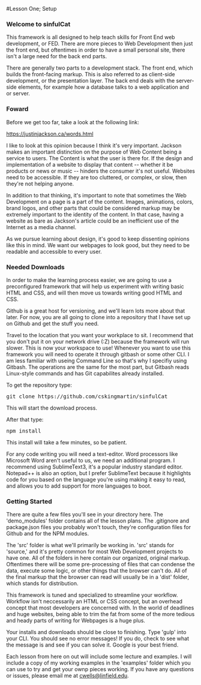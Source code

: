 #Lesson One; Setup

<h3>Welcome to sinfulCat</h3>

This framework is all designed to help teach skills for Front End web development, or FED. There are more pieces to Web Development then just the front end, but oftentimes in order to have a small personal site, there isn't a large need for the back end parts. 

There are generally two parts to a development stack. The front end, which builds the front-facing markup. This is also referred to as client-side development, or the presentation layer. The back end deals with the server-side elements, for example how a database talks to a web application and or server. 

<h3>Foward</h3>

Before we get too far, take a look at the following link:

https://justinjackson.ca/words.html

I like to look at this opinion because I think it's very important. Jackson makes an important distinction on the purpose of Web Content being a service to users. The Content is what the user is there for. If the design and implementation of a website to display that content -- whether it be products or news or music -- hinders the consumer it's not useful. Websites need to be accessible. If they are too cluttered, or complex, or slow, then they're not helping anyone.

In addition to that thinking, it's important to note that sometimes the Web Development on a page is a part of the content. Images, animations, colors, brand logos, and other parts that could be considered markup may be extremely important to the identity of the content. In that case, having a website as bare as Jackson's article could be an inefficient use of the Internet as a media channel.

As we pursue learning about design, it's good to keep dissenting opinions like this in mind. We want our webpages to look good, but they need to be readable and accessible to every user. 

<h3>Needed Downloads</h3>

In order to make the learning process easier, we are going to use a preconfigured framework that will help us experiment with writing basic HTML and CSS, and will then move us towards writing good HTML and CSS.

Github is a great host for versioning, and we'll learn lots more about that later. For now, you are all going to clone into a repository that I have set up on Github and get the stuff you need.

Travel to the location that you want your workplace to sit. I recommend that you don't put it on your network drive (:Z) because the framework will run slower. This is now your workspace to use! Whenever you want to use this framework you will need to operate it through gitbash or some other CLI. I am less familiar with useing Command Line so that's why I specifiy using Gitbash. The operations are the same for the most part, but Gitbash reads Linux-style commands and has Git capabilites already installed.

To get the repository type:

<pre>git clone https://github.com/cskingmartin/sinfulCat</pre>

This will start the download process.

After that type:

<pre>npm install</pre>

This install will take a few minutes, so be patient.

For any code writing you will need a text-editor. Word processors like Microsoft Word aren't useful to us, we need an additional program. I recommend using SublimeText3, it's a popular industry standard editor. Notepad++ is also an option, but I prefer SublimeText because it highlights code for you based on the language you're using making it easy to read, and allows you to add support for more languages to boot.

<h3>Getting Started</h3>

There are quite a few files you'll see in your directory here. The 'demo_modules' folder contains all of the lesson plans. The .gitignore and package.json files you probably won't touch, they're configuration files for Github and for the NPM modules. 

The 'src' folder is what we'll primarily be working in. 'src' stands for 'source,' and it's pretty common for most Web Development projects to have one. All of the folders in here contain our organized, original markup. Oftentimes there will be some pre-processing of files that can condense the data, execute some logic, or other things that the browser can't do. All of the final markup that the browser can read will usually be in a 'dist' folder, which stands for distribution. 

This framework is tuned and specialized to streamline your workflow. Workflow isn't neccessarily an HTML or CSS concept, but an overhead concept that most developers are concerned with. In the world of deadlines and huge websites, being able to trim the fat from some of the more tedious and heady parts of writing for Webpages is a huge plus.

Your installs and downloads should be close to finishing. Type 'gulp' into your CLI. You should see no error messages! If you do, check to see what the message is and see if you can solve it. Google is your best friend.

Each lesson from here on out will include some lecture and examples. I will include a copy of my working examples in the 'examples' folder which you can use to try and get your ownp pieces working. If you have any questions or issues, please email me at cwells@linfield.edu.